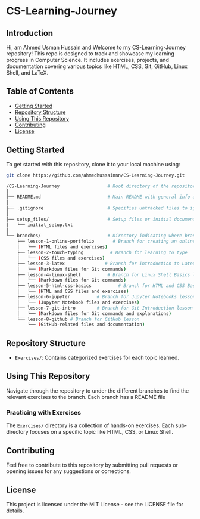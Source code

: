 # CS-Learning-Journey

## Introduction
Hi, am Ahmed Usman Hussain and Welcome to my CS-Learning-Journey repository! This repo is designed to track and showcase my learning progress in Computer Science. It includes exercises, projects, and documentation covering various topics like HTML, CSS, Git, GitHub, Linux Shell, and LaTeX.

## Table of Contents
- [Getting Started](#getting-started)
- [Repository Structure](#repository-structure)
- [Using This Repository](#using-this-repository)
- [Contributing](#contributing)
- [License](#license)

## Getting Started
To get started with this repository, clone it to your local machine using:
```bash
git clone https://github.com/ahmedhussainnn/CS-Learning-Journey.git
```
```bash
/CS-Learning-Journey                  # Root directory of the repository
│
├── README.md                         # Main README with general info and navigation
│
├── .gitignore                        # Specifies untracked files to ignore
│
├── setup_files/                      # Setup files or initial documents
│   └── initial_setup.txt
│
└── branches/                         # Directory indicating where branches diverge
    ├── lesson-1-online-portfolio       # Branch for creating an online porfolio to showcase skills
    │   └── (HTML files and exercises)
    ├── lesson-2-touch-typing          # Branch for learning to type
    │   └── (CSS files and exercises)
    ├── lesson-3-latex               # Branch for Introduction to Latex lesson
    │   └── (Markdown files for Git commands)
    ├── lesson-4-linux-shell          # Branch for Linux Shell Basics lesson
    │   └── (Markdown files for Git commands)
    ├── lesson-5-html-css-basics          # Branch for HTML and CSS Basics lesson
    │   └── (HTML and CSS files and exercises)
    ├── lesson-6-jupyter          # Branch for Jupyter Notebooks lesson
    │   └── (Jupyter Notebook files and exercises)
    ├── lesson-7-git-intro        # Branch for Git Introduction lesson
    │   └── (Markdown files for Git commands and explanations)
    └── lesson-8-github # Branch for GitHub lesson
        └── (GitHub-related files and documentation)
```

## Repository Structure
- `Exercises/`: Contains categorized exercises for each topic learned.

## Using This Repository
Navigate through the repository to under the different branches to find the relevant exercises to the branch. Each branch has a README file 


### Practicing with Exercises
The `Exercises/` directory is a collection of hands-on exercises. Each sub-directory focuses on a specific topic like HTML, CSS, or Linux Shell.


## Contributing
Feel free to contribute to this repository by submitting pull requests or opening issues for any suggestions or corrections.

## License
This project is licensed under the MIT License - see the LICENSE file for details.